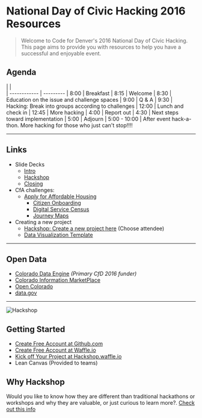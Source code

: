 # National Day of Civic Hacking 2016 Resources

> Welcome to Code for Denver's 2016 National Day of Civic Hacking. This page aims to provide you with resources to help you have a successful and enjoyable event.

## Agenda
|              |  
| ------------ | ---------
| 8:00         |  		Breakfast
| 8:15         |  		Welcome
| 8:30         | 		  Education on the issue and challenge spaces
| 9:00         | 		  Q & A
| 9:30         | 		  Hacking: Break into groups according to challenges
| 12:00        | 		  Lunch and check in
| 12:45        | 		  More hacking
| 4:00         | 		   Report out
| 4:30         | 		   Next steps toward implementation
| 5:00         | 		   Adjourn
| 5:00 - 10:00 | After event hack-a-thon. More hacking for those who just can't stop!!!!

___

## Links
- Slide Decks
  - [Intro](https://docs.google.com/presentation/d/1pzOxyGq3yunT4cq7aESPD-X39545lq3SdqfRRuk7KP4)
  - [Hackshop](https://drive.google.com/open?id=1TxiN2OGW47Tr3Q6s6L6uJbVk0jwpo72ae_94YyMTD0E)
  - [Closing](https://drive.google.com/open?id=1DhwsBiq9eQFQ36-HyZliEzaAMur7DCNUKL1e6ne0sbI)
- CfA challenges:
  - [Apply for Affordable Housing](https://www.codeforamerica.org/events/national-day-2016/challenge-applying-for-subsidized-housing)
    - [Citizen Onboarding](https://www.codeforamerica.org/events/national-day-2016/user-experience-teardowns)
    - [Digital Service Census](https://www.codeforamerica.org/events/national-day-2016/digital-service-census)
    - [Journey Maps](https://www.codeforamerica.org/events/national-day-2016/journey-maps)
- Creating a new project
  - [Hackshop: Create a new project here](http://hackshop.waffle.io/) (Choose attendee)
  - [Data Visualization Template](https://github.com/codefordenver/viz-template)

___

## Open Data
- [Colorado Data Engine](http://codataengine.org/) _(Primary CfD 2016 funder)_
- [Colorado Information MarketPlace](https://data.colorado.gov/)
- [Open Colorado](http://opencolorado.org/)
- [data.gov](https://catalog.data.gov)

___

![Hackshop](https://cloud.githubusercontent.com/assets/100216/9774168/b86355c8-5714-11e5-993e-395f1fb8c43c.png)

## Getting Started
- [Create Free Account at Github.com](http://github.com)
- [Create Free Account at Waffle.io](http://waffle.io)
- [Kick off Your Project at Hackshop.waffle.io](http://hackshop.waffle.io)
- Lean Canvas (Provided to teams)

## Why Hackshop
Would you like to know how they are different than traditional hackathons or workshops and why they are valuable, or just curious to learn more?. [Check out this info](https://github.com/waffleio/hackshop-playbook/blob/master/about.md)
